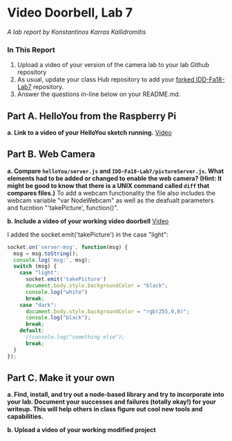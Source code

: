 # Video Doorbell, Lab 7

*A lab report by Konstantinos Karras Kallidromitis*

### In This Report

1. Upload a video of your version of the camera lab to your lab Github repository
1. As usual, update your class Hub repository to add your [forked IDD-Fa18-Lab7](/FAR-Lab/IDD-Fa18-Lab7) repository.
1. Answer the questions in-line below on your README.md.

## Part A. HelloYou from the Raspberry Pi

**a. Link to a video of your HelloYou sketch running.** [Video](https://www.youtube.com/watch?v=QEEFubCHCh4)

## Part B. Web Camera

**a. Compare `helloYou/server.js` and `IDD-Fa18-Lab7/pictureServer.js`. What elements had to be added or changed to enable the web camera? (Hint: It might be good to know that there is a UNIX command called `diff` that compares files.)**
To add a webcam functionality the file also includes the webcam variable "var NodeWebcam" as well as the deafualt parameters and fucntion "'takePicture', function()".

**b. Include a video of your working video doorbell** [Video](https://www.youtube.com/watch?v=oabhYpd3rR8)


I added the socket.emit('takePicture') in the case "light":
```js
socket.on('server-msg', function(msg) {
  msg = msg.toString();
  console.log('msg:', msg);
  switch (msg) {
    case "light":
      socket.emit('takePicture')
      document.body.style.backgroundColor = "black";
      console.log("white")
      break;
    case "dark":
      document.body.style.backgroundColor = "rgb(255,0,0)";
      console.log("black");
      break;
    default:
      //console.log("something else");
      break;
  }
});
```

## Part C. Make it your own

**a. Find, install, and try out a node-based library and try to incorporate into your lab. Document your successes and failures (totally okay!) for your writeup. This will help others in class figure out cool new tools and capabilities.**



**b. Upload a video of your working modified project**
